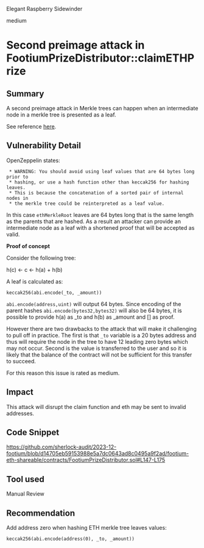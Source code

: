 Elegant Raspberry Sidewinder

medium

# Second preimage attack in FootiumPrizeDistributor::claimETHPrize

## Summary
A second preimage attack in Merkle trees can happen when an intermediate node in a merkle tree is presented as a leaf. 

See reference [here](https://www.rareskills.io/post/merkle-tree-second-preimage-attack#:~:text=The%20second%20preimage%20attack%20in,have%20multiple%20(computable)%20preimages.).

## Vulnerability Detail
OpenZeppelin states:
```
 * WARNING: You should avoid using leaf values that are 64 bytes long prior to
 * hashing, or use a hash function other than keccak256 for hashing leaves.
 * This is because the concatenation of a sorted pair of internal nodes in
 * the merkle tree could be reinterpreted as a leaf value.
```
In this case `ethMerkleRoot` leaves are 64 bytes long that is the same length as the parents that are hashed. As a result an attacker can provide an intermediate node as a leaf with a shortened proof that will be accepted as valid.

**Proof of concept**

Consider the following tree:

h(c) <- c <- h(a) + h(b)

A leaf is calculated as:
```solidity
keccak256(abi.encode(_to, _amount))
```
`abi.encode(address,uint)` will output 64 bytes. Since encoding of the parent hashes `abi.encode(bytes32,bytes32)` will also be 64 bytes, it is possible to provide h(a) as _to and h(b) as _amount and [] as proof.

However there are two drawbacks to the attack that will make it challenging to pull off in practice. The first is that `_to` variable is a 20 bytes address and thus will require the node in the tree to have 12 leading zero bytes which may not occur. Second is the value is transferred to the user and so it is likely that the balance of the contract will not be sufficient for this transfer to succeed. 

For this reason this issue is rated as medium.

## Impact
This attack will disrupt the claim function and eth may be sent to invalid addresses.

## Code Snippet
https://github.com/sherlock-audit/2023-12-footium/blob/d14705eb59153988e5a7dc0643ad8c0495a9f2ad/footium-eth-shareable/contracts/FootiumPrizeDistributor.sol#L147-L175

## Tool used
Manual Review

## Recommendation
Add address zero when hashing ETH merkle tree leaves values:
```solidity
keccak256(abi.encode(address(0), _to, _amount))
```